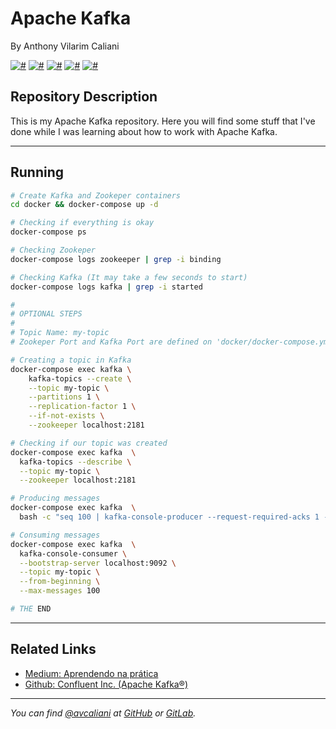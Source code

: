 # Apache Kafka
By Anthony Vilarim Caliani

[![#](https://img.shields.io/badge/license-MIT-blue.svg)](#) [![#](https://img.shields.io/badge/docker-18.09.2-dodgerblue.svg)](#) [![#](https://img.shields.io/badge/docker--compose-1.23.2-royalblue.svg)](#) [![#](https://img.shields.io/badge/apache--kafka-latest-lightgray.svg)](#) [![#](https://img.shields.io/badge/zookeper-latest-darkolivegreen.svg)](#)

## Repository Description
This is my Apache Kafka repository. Here you will find some stuff that I've done while I was learning about how to work with Apache Kafka.

---

## Running
```sh
# Create Kafka and Zookeper containers
cd docker && docker-compose up -d

# Checking if everything is okay
docker-compose ps

# Checking Zookeper
docker-compose logs zookeeper | grep -i binding

# Checking Kafka (It may take a few seconds to start)
docker-compose logs kafka | grep -i started

#
# OPTIONAL STEPS
#
# Topic Name: my-topic
# Zookeper Port and Kafka Port are defined on 'docker/docker-compose.yml'

# Creating a topic in Kafka
docker-compose exec kafka \
    kafka-topics --create \
    --topic my-topic \
    --partitions 1 \
    --replication-factor 1 \
    --if-not-exists \
    --zookeeper localhost:2181

# Checking if our topic was created
docker-compose exec kafka  \
  kafka-topics --describe \
  --topic my-topic \
  --zookeeper localhost:2181

# Producing messages
docker-compose exec kafka  \
  bash -c "seq 100 | kafka-console-producer --request-required-acks 1 --broker-list localhost:29092 --topic my-topic && echo 'Produced 100 messages.'"

# Consuming messages
docker-compose exec kafka  \
  kafka-console-consumer \
  --bootstrap-server localhost:9092 \
  --topic my-topic \
  --from-beginning \
  --max-messages 100

# THE END
```

---

## Related Links
- [Medium: Aprendendo na prática](https://medium.com/trainingcenter/apache-kafka-codifica%C3%A7%C3%A3o-na-pratica-9c6a4142a08f)
- [Github: Confluent Inc. (Apache Kafka®)](https://github.com/confluentinc/cp-docker-images)

---

_You can find [@avcaliani](#) at [GitHub](https://github.com/avcaliani) or [GitLab](https://gitlab.com/avcaliani)._
